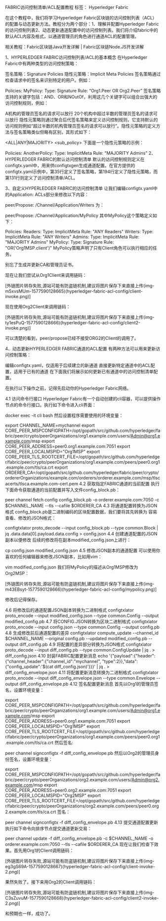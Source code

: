 FABRIC访问控制清单/ACL配置教程
标签： Hyperledger  Fabric

在这个教程中，我们将学习Hyperledger Fabric区块链的访问控制列表（ACL）的配置与动态更新方法。教程分为两个部分：1、理解并配置Hyperledger Fabric的访问控制列表2、动态更新通道配置中的访问控制列表。我们将介绍fabric中的默认ACL内容及格式，以通道管理员的角色进行通道ACL的配置管理。

相关教程：Fabric区块链Java开发详解 | Fabric区块链Node.JS开发详解

1、HYPERLEDGER FABRIC访问控制列表/ACL的基本概念
在Hyperledger Fabric中有两种类型的访问控制策略：

签名策略：Signature Policies
隐性元策略：Implicit Meta Policies
签名策略通过检查请求中的签名来识别特定的用户。例如：

Policies:
  MyPolicy:
    Type: Signature
    Rule: “Org1.Peer OR Org2.Peer”
签名策略支持的关键字包括：AND、OR和NOutOf，利用这几个关键字可以组合出强大的访问控制规则，例如：

A机构的管理员签名的请求可以放行
20个机构中超过半数的管理员签名的请求可以放行
隐性元策略则通过聚合后代签名策略来定义访问控制规则，它支持默认的访问规则例如“超过半数的机构管理员签名的请求可以放行”。隐性元策略的定义方法与签名策略类似但略有区别，其形式如下：

<ALL|ANY|MAJORITY> <sub_policy>
下面是一个隐性元策略的示例：

Policies:
  AnotherPolicy:
    Type: ImplicitMeta
    Rule: "MAJORITY Admins"
2、HYPERLEDGER FABRIC的默认访问控制清单
默认的访问控制规则定义在configtx.yaml中，用来供configtxgen生成通道配置。在官方提供的configtx.yaml示例中，第35行定义了签名策略，第194行定义了隐性元策略，而第131行则定义了访问控制清单/ACL。

3、自定义HYPERLEDGER FABRIC的访问控制清单
让我们编辑configtx.yaml中的Application: ACLs部分来修改以下内容：

peer/Propose: /Channel/Application/Writers
为：

peer/Propose: /Channel/Application/MyPolicy
其中MyPolicy这个策略定义如下：

Policies: 
    Readers:
        Type: ImplicitMeta
        Rule: "ANY Readers"
    Writers:
        Type: ImplicitMeta
        Rule: "ANY Writers"
    Admins:
        Type: ImplicitMeta
        Rule: "MAJORITY Admins"
    MyPolicy:
        Type: Signature
        Rule: "OR('Org1MSP.client')"
MyPolicy策略声明了只有Client角色可以执行相应的任务。

别忘了生成并更新CA和管理员证书。

现在让我们尝试从Org1Client来调用链码：

[外链图片转存失败,源站可能有防盗链机制,建议将图片保存下来直接上传(img-m5xvsMUm-1577590128665)(hyperledger-fabric-acl-config/client-invoke.png)]

现在使用Org2Client来调用链码：

[外链图片转存失败,源站可能有防盗链机制,建议将图片保存下来直接上传(img-ty1esPuQ-1577590128666)(hyperledger-fabric-acl-config/client2-invoke.png)]

可以清楚的看到，peer/propose已经不接受ORG2的Client的调用了。

4、动态更新HYPERLEDGER FABRIC通道的ACL配置
有两种方法可以用来更新访问控制策略：

编辑configtx.yaml，仅适用于后续建立的新通道
直接更新特定通道中的ACL配置，适用于已有的通道
在下面我们将展示如何更新已有通道中的访问控制清单配置。

在执行以下操作之前，记得先启动你的Hyperledger Fabric网络。

4.1 访问命令行接口
Hyperledger Fabric有一个自动创建的cli容器，可以提供操作节点的命令行接口。执行如下命令进入cli界面：

docker exec -it cli bash
然后设置程序需要使用的环境变量：

export CHANNEL_NAME=mychannel
export CORE_PEER_MSPCONFIGPATH=/opt/gopath/src/github.com/hyperledger/fabric/peer/crypto/peerOrganizations/org1.example.com/users/Admin@org1.example.com/msp
export CORE_PEER_ADDRESS=peer0.org1.example.com:7051
export CORE_PEER_LOCALMSPID="Org1MSP"
export CORE_PEER_TLS_ROOTCERT_FILE=/opt/gopath/src/github.com/hyperledger/fabric/peer/crypto/peerOrganizations/org1.example.com/peers/peer0.org1.example.com/tls/ca.crt
export ORDERER_CA=/opt/gopath/src/github.com/hyperledger/fabric/peer/crypto/ordererOrganizations/example.com/orderers/orderer.example.com/msp/tlscacerts/tlsca.example.com-cert.pem
4.2 获取指定FABRIC通道的当前配置
执行下面命令获取通道的当前配置并写入文件config_block.pb：

peer channel fetch config config_block.pb -o orderer.example.com:7050 -c $CHANNEL_NAME --tls --cafile $ORDERER_CA
4.3 将通道配置转换为JSON格式
config_block.pb是二进制编码的区块配置数据，我们要将其先转换为
容易查看、修改的JSON格式：

configtxlator proto_decode --input config_block.pb --type common.Block | jq .data.data[0].payload.data.config > config.json
4.4 创建通道配置的JSON副本以便修改
后续的修改将在副本modified_config.json上进行：

cp config.json modified_config.json
4.5 修改JSON副本的通道配置
可以使用你喜欢的任何编辑器来修改JSON副本，比如用vim：

vim modified_config.json
我们将MyPolicy的描述从Org1MSP修改为Org2MSP：

[外链图片转存失败,源站可能有防盗链机制,建议将图片保存下来直接上传(img-m43EBsyt-1577590128666)(hyperledger-fabric-acl-config/mypolicy.png)]

修改后记得保存。

4.6 将修改后的通道配置JSON副本转换为二进制格式
configtxlator proto_encode --input modified_config.json --type common.Config --output modified_config.pb
4.7 将CONFIG.JSON转换为区块二进制格式
configtxlator proto_encode --input config.json --type common.Config --output config.pb
4.8 生成修改前后通道配置的差异
configtxlator compute_update --channel_id $CHANNEL_NAME --original config.pb --updated modified_config.pb --output diff_config.pb
4.9 将配置的差异部分转换为JSON格式
configtxlator proto_decode --input diff_config.pb --type common.ConfigUpdate | jq . > diff_config.json
4.10 封装FABRIC配置更新消息
echo '{"payload":{"header":{"channel_header":{"channel_id":"mychannel", "type":2}},"data":{"config_update":'$(cat diff_config.json)'}}}' | jq . > diff_config_envelope.json
4.11 将配置更新消息转换为二进制格式
configtxlator proto_encode --input diff_config_envelope.json --type common.Envelope --output diff_config_envelope.pb
4.12 签名配置更新消息
首先以Org1的管理员签名，设置环境变量：

export CORE_PEER_MSPCONFIGPATH=/opt/gopath/src/github.com/hyperledger/fabric/peer/crypto/peerOrganizations/org1.example.com/users/Admin@org1.example.com/msp
export CORE_PEER_ADDRESS=peer0.org1.example.com:7051
export CORE_PEER_LOCALMSPID="Org1MSP"
export CORE_PEER_TLS_ROOTCERT_FILE=/opt/gopath/src/github.com/hyperledger/fabric/peer/crypto/peerOrganizations/org1.example.com/peers/peer0.org1.example.com/tls/ca.crt
然后签名:

peer channel signconfigtx -f diff_config_envelope.pb
然后以Org2的管理员身份签名，设置环境变量：

export CORE_PEER_MSPCONFIGPATH=/opt/gopath/src/github.com/hyperledger/fabric/peer/crypto/peerOrganizations/org2.example.com/users/Admin@org2.example.com/msp
export CORE_PEER_ADDRESS=peer0.org2.example.com:7051
export CORE_PEER_LOCALMSPID="Org2MSP"
export CORE_PEER_TLS_ROOTCERT_FILE=/opt/gopath/src/github.com/hyperledger/fabric/peer/crypto/peerOrganizations/org2.example.com/peers/peer0.org2.example.com/tls/ca.crt
签名：

peer channel signconfigtx -f diff_config_envelope.pb
4.13 提交通道配置更新
执行如下命令向排序节点提交通道更新交易：

peer channel update -f diff_config_envelope.pb -c $CHANNEL_NAME -o orderer.example.com:7050 --tls --cafile $ORDERER_CA
现在让我们检查下效果。首先用Org1的Client调用链码：

[外链图片转存失败,源站可能有防盗链机制,建议将图片保存下来直接上传(img-eg3gS69A-1577590128667)(hyperledger-fabric-acl-config/client-invoke-2.png)]

果然失败了。接下来用Org2的Client调用链码：

[外链图片转存失败,源站可能有防盗链机制,建议将图片保存下来直接上传(img-C3sZuvuM-1577590128668)(hyperledger-fabric-acl-config/client2-invoke-2.png)]

和预期也一样，成功了。